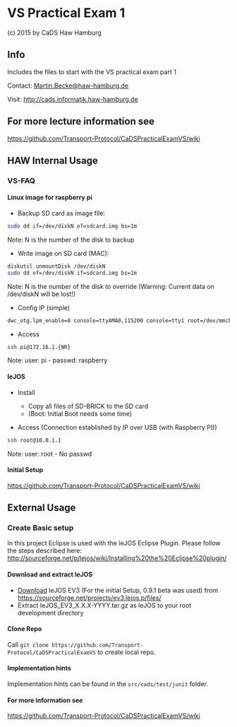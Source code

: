 # VS Practical Exam 1
(c) 2015 by CaDS Haw Hamburg

## Info
Includes the files to start with the VS practical exam part 1

Contact: Martin.Becke@haw-hamburg.de

Visit: http://cads.informatik.haw-hamburg.de


## For more lecture information see
https://github.com/Transport-Protocol/CaDSPracticalExamVS/wiki

## HAW Internal Usage
### VS-FAQ
#### Linux image for raspberry pi
- Backup SD card as image file:
```bash
sudo dd if=/dev/diskN of=sdcard.img bs=1m
```
Note: N is the number of the disk to backup

- Write image on SD card (MAC):
```bash
diskutil unmountDisk /dev/diskN
sudo dd of=/dev/diskN if=sdcard.img bs=1m
```
Note: N is the number of the disk to override (Warning: Current data on /dev/diskN will be lost!)

- Config IP (simple)
```bash
dwc_otg.lpm_enable=0 console=ttyAMA0,115200 console=tty1 root=/dev/mmcblk0p2 rootfstype=ext4 elevator=deadline fsck.repair=yes rootwait ip=172.16.1.61::172.16.1.140:255.255.255.0:rpi:eth0:off
```

- Access
```bash
ssh pi@172.16.1.{NR}
```
Note: user: pi - passwd: raspberry

#### leJOS
- Install
  - Copy all files of SD-BRICK to the SD card
  - (Boot: Initial Boot needs some time)

- Access (Connection established by IP over USB (with Raspberry PI))
```bash
ssh root@10.0.1.1
```
Note: user: root - No passwd

#### Initial Setup
https://github.com/Transport-Protocol/CaDSPracticalExamVS/wiki

## External Usage
### Create Basic setup
In this project Eclipse is used with the leJOS Eclipse Plugin.
Please follow the steps described here: http://sourceforge.net/p/lejos/wiki/Installing%20the%20Eclipse%20plugin/

#### Download and extract leJOS
- [Download](https://sourceforge.net/projects/ev3.lejos.p/files/) leJOS EV3 (For the initial Setup, 0.9.1 beta was used) from https://sourceforge.net/projects/ev3.lejos.p/files/
- Extract leJOS_EV3_X.X.X-YYYY.tar.gz as leJOS to your root development directory

#### Clone Repo
Call `git clone https://github.com/Transport-Protocol/CaDSPracticalExamVS` to create local repo.

#### Implementation hints
Implementation hints can be found in the `src/cads/test/junit` folder.

#### For more information see
https://github.com/Transport-Protocol/CaDSPracticalExamVS/wiki
